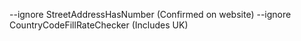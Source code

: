 --ignore StreetAddressHasNumber (Confirmed on website)
--ignore CountryCodeFillRateChecker (Includes UK)
